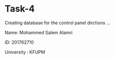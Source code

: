 # Task-4
Creating database for the control panel dirctions ...

Name: Mohammed Salem Alamri

ID: 201762710

University : KFUPM
